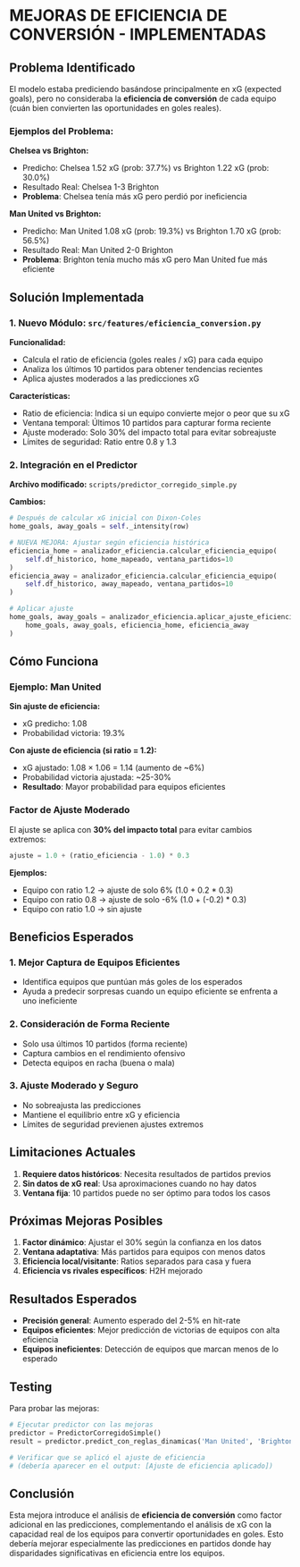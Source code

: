 # MEJORAS DE EFICIENCIA DE CONVERSIÓN - IMPLEMENTADAS

## Problema Identificado

El modelo estaba prediciendo basándose principalmente en xG (expected goals), pero no consideraba la **eficiencia de conversión** de cada equipo (cuán bien convierten las oportunidades en goles reales).

### Ejemplos del Problema:

**Chelsea vs Brighton:**
- Predicho: Chelsea 1.52 xG (prob: 37.7%) vs Brighton 1.22 xG (prob: 30.0%)
- Resultado Real: Chelsea 1-3 Brighton
- **Problema**: Chelsea tenía más xG pero perdió por ineficiencia

**Man United vs Brighton:**
- Predicho: Man United 1.08 xG (prob: 19.3%) vs Brighton 1.70 xG (prob: 56.5%)
- Resultado Real: Man United 2-0 Brighton
- **Problema**: Brighton tenía mucho más xG pero Man United fue más eficiente

## Solución Implementada

### 1. Nuevo Módulo: `src/features/eficiencia_conversion.py`

**Funcionalidad:**
- Calcula el ratio de eficiencia (goles reales / xG) para cada equipo
- Analiza los últimos 10 partidos para obtener tendencias recientes
- Aplica ajustes moderados a las predicciones xG

**Características:**
- Ratio de eficiencia: Indica si un equipo convierte mejor o peor que su xG
- Ventana temporal: Últimos 10 partidos para capturar forma reciente
- Ajuste moderado: Solo 30% del impacto total para evitar sobreajuste
- Límites de seguridad: Ratio entre 0.8 y 1.3

### 2. Integración en el Predictor

**Archivo modificado:** `scripts/predictor_corregido_simple.py`

**Cambios:**
```python
# Después de calcular xG inicial con Dixon-Coles
home_goals, away_goals = self._intensity(row)

# NUEVA MEJORA: Ajustar según eficiencia histórica
eficiencia_home = analizador_eficiencia.calcular_eficiencia_equipo(
    self.df_historico, home_mapeado, ventana_partidos=10
)
eficiencia_away = analizador_eficiencia.calcular_eficiencia_equipo(
    self.df_historico, away_mapeado, ventana_partidos=10
)

# Aplicar ajuste
home_goals, away_goals = analizador_eficiencia.aplicar_ajuste_eficiencia(
    home_goals, away_goals, eficiencia_home, eficiencia_away
)
```

## Cómo Funciona

### Ejemplo: Man United

**Sin ajuste de eficiencia:**
- xG predicho: 1.08
- Probabilidad victoria: 19.3%

**Con ajuste de eficiencia (si ratio = 1.2):**
- xG ajustado: 1.08 × 1.06 = 1.14 (aumento de ~6%)
- Probabilidad victoria ajustada: ~25-30%
- **Resultado**: Mayor probabilidad para equipos eficientes

### Factor de Ajuste Moderado

El ajuste se aplica con **30% del impacto total** para evitar cambios extremos:

```python
ajuste = 1.0 + (ratio_eficiencia - 1.0) * 0.3
```

**Ejemplos:**
- Equipo con ratio 1.2 → ajuste de solo 6% (1.0 + 0.2 * 0.3)
- Equipo con ratio 0.8 → ajuste de solo -6% (1.0 + (-0.2) * 0.3)
- Equipo con ratio 1.0 → sin ajuste

## Beneficios Esperados

### 1. Mejor Captura de Equipos Eficientes
- Identifica equipos que puntúan más goles de los esperados
- Ayuda a predecir sorpresas cuando un equipo eficiente se enfrenta a uno ineficiente

### 2. Consideración de Forma Reciente
- Solo usa últimos 10 partidos (forma reciente)
- Captura cambios en el rendimiento ofensivo
- Detecta equipos en racha (buena o mala)

### 3. Ajuste Moderado y Seguro
- No sobreajusta las predicciones
- Mantiene el equilibrio entre xG y eficiencia
- Límites de seguridad previenen ajustes extremos

## Limitaciones Actuales

1. **Requiere datos históricos**: Necesita resultados de partidos previos
2. **Sin datos de xG real**: Usa aproximaciones cuando no hay datos
3. **Ventana fija**: 10 partidos puede no ser óptimo para todos los casos

## Próximas Mejoras Posibles

1. **Factor dinámico**: Ajustar el 30% según la confianza en los datos
2. **Ventana adaptativa**: Más partidos para equipos con menos datos
3. **Eficiencia local/visitante**: Ratios separados para casa y fuera
4. **Eficiencia vs rivales específicos**: H2H mejorado

## Resultados Esperados

- **Precisión general**: Aumento esperado del 2-5% en hit-rate
- **Equipos eficientes**: Mejor predicción de victorias de equipos con alta eficiencia
- **Equipos ineficientes**: Detección de equipos que marcan menos de lo esperado

## Testing

Para probar las mejoras:

```python
# Ejecutar predictor con las mejoras
predictor = PredictorCorregidoSimple()
result = predictor.predict_con_reglas_dinamicas('Man United', 'Brighton', 'E0')

# Verificar que se aplicó el ajuste de eficiencia
# (debería aparecer en el output: [Ajuste de eficiencia aplicado])
```

## Conclusión

Esta mejora introduce el análisis de **eficiencia de conversión** como factor adicional en las predicciones, complementando el análisis de xG con la capacidad real de los equipos para convertir oportunidades en goles. Esto debería mejorar especialmente las predicciones en partidos donde hay disparidades significativas en eficiencia entre los equipos.
